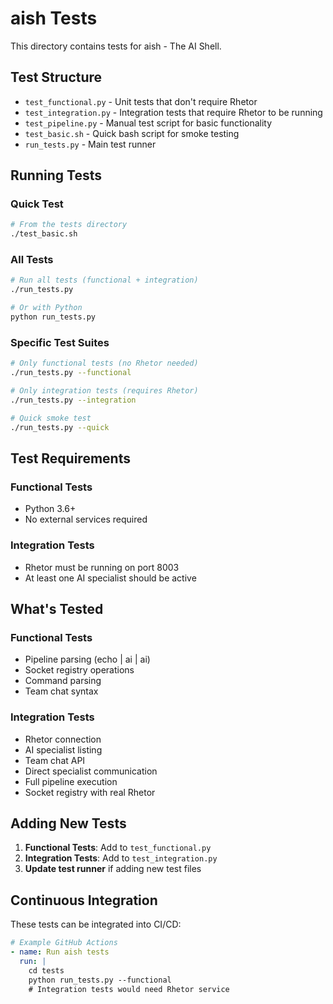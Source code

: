 # aish Tests

This directory contains tests for aish - The AI Shell.

## Test Structure

- `test_functional.py` - Unit tests that don't require Rhetor
- `test_integration.py` - Integration tests that require Rhetor to be running
- `test_pipeline.py` - Manual test script for basic functionality
- `test_basic.sh` - Quick bash script for smoke testing
- `run_tests.py` - Main test runner

## Running Tests

### Quick Test
```bash
# From the tests directory
./test_basic.sh
```

### All Tests
```bash
# Run all tests (functional + integration)
./run_tests.py

# Or with Python
python run_tests.py
```

### Specific Test Suites
```bash
# Only functional tests (no Rhetor needed)
./run_tests.py --functional

# Only integration tests (requires Rhetor)
./run_tests.py --integration

# Quick smoke test
./run_tests.py --quick
```

## Test Requirements

### Functional Tests
- Python 3.6+
- No external services required

### Integration Tests
- Rhetor must be running on port 8003
- At least one AI specialist should be active

## What's Tested

### Functional Tests
- Pipeline parsing (echo | ai | ai)
- Socket registry operations
- Command parsing
- Team chat syntax

### Integration Tests
- Rhetor connection
- AI specialist listing
- Team chat API
- Direct specialist communication
- Full pipeline execution
- Socket registry with real Rhetor

## Adding New Tests

1. **Functional Tests**: Add to `test_functional.py`
2. **Integration Tests**: Add to `test_integration.py`
3. **Update test runner** if adding new test files

## Continuous Integration

These tests can be integrated into CI/CD:
```yaml
# Example GitHub Actions
- name: Run aish tests
  run: |
    cd tests
    python run_tests.py --functional
    # Integration tests would need Rhetor service
```